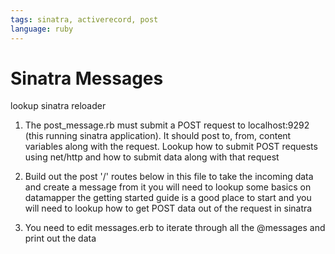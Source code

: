 ```yaml
---
tags: sinatra, activerecord, post
language: ruby
---
```


# Sinatra Messages

lookup sinatra reloader

1. The post_message.rb must submit a POST request to localhost:9292
(this running sinatra application). It should post
to, from, content variables along with the request.
Lookup how to submit POST requests using net/http
and how to submit data along with that request

2. Build out the post '/' routes below in this file
to take the incoming data and create a message from it
you will need to lookup some basics on datamapper
the getting started guide is a good place to start
and you will need to lookup how to get POST
data out of the request in sinatra

3. You need to edit messages.erb to iterate
through all the @messages and print out the
data